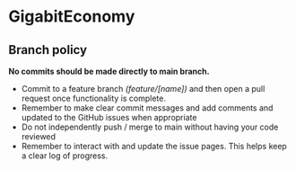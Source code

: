 # GigabitEconomy
## Branch policy
**No commits should be made directly to main branch.**

- Commit to a feature branch *(feature/[name])* and then open a pull request once functionality is complete.
- Remember to make clear commit messages and add comments and updated to the GitHub issues when appropriate
- Do not independently push / merge to main without having your code reviewed
- Remember to interact with and update the issue pages. This helps keep a clear log of progress.
